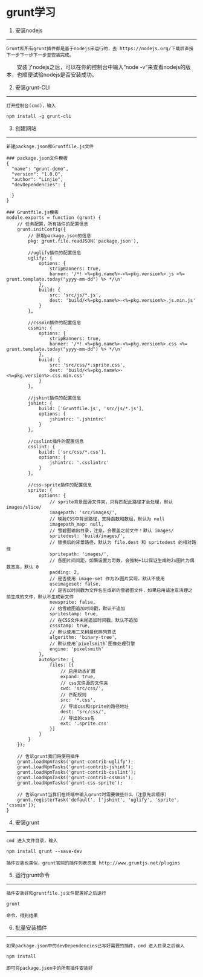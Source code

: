 grunt学习
================================

1. 安装nodejs
---------------------------------
	Grunt和所有grunt插件都是基于nodejs来运行的，去 https://nodejs.org/下载后直接下一步下一步下一步至安装完成。

　　安装了nodejs之后，可以在你的控制台中输入“node -v”来查看nodejs的版本，也顺便试验nodejs是否安装成功。

2. 安装grunt-CLI
---------------------------------
	打开控制台(cmd)，输入

	npm install -g grunt-cli

3. 创建网站
----------------------------------
	新建package.json和Gruntfile.js文件

	### package.json文件模板
	{
	  "name": "grunt-demo",
	  "version": "1.0.0",
	  "author": "Linjie",
	  "devDependencies": {

	  }
	}

	### Gruntfile.js模板
	module.exports = function (grunt) {
		// 任务配置，所有插件的配置信息
		grunt.initConfig({
			// 获取package.json的信息
			pkg: grunt.file.readJSON('package.json'),

			//uglify插件的配置信息
			uglify: {
				options: {
					stripBanners: true,
					banner: '/*! <%=pkg.name%>-<%=pkg.version%>.js <%= grunt.template.today("yyyy-mm-dd") %> */\n'
				},
				build: {
					src: 'src/js/*.js',
					dest: 'build/<%=pkg.name%>-<%=pkg.version%>.js.min.js'
				}
			},

			//cssmin插件的配置信息
			cssmin: {
				options: {
					stripBanners: true,
					banner: '/*! <%=pkg.name%>-<%=pkg.version%>.css <%= grunt.template.today("yyyy-mm-dd") %> */\n'
				},
				build: {
					src: 'src/css/*.sprite.css',
					dest: 'build/<%=pkg.name%>-<%=pkg.version%>.css.min.css'
				}
			},

			//jshint插件的配置信息
			jshint: {
				build: ['Gruntfile.js', 'src/js/*.js'],
				options: {
					jshintrc: '.jshintrc'
				}
			},

			//csslint插件的配置信息
			csslint: {
				build: ['src/css/*.css'],
				options: {
					jshintrc: '.csslintrc'
				}
			},

			//css-sprite插件的配置信息
			sprite: {
				options: {
					// sprite背景图源文件夹，只有匹配此路径才会处理，默认 images/slice/
					imagepath: 'src/images/',
					// 映射CSS中背景路径，支持函数和数组，默认为 null
					imagepath_map: null,
					// 雪碧图输出目录，注意，会覆盖之前文件！默认 images/
					spritedest: 'build/images/',
					// 替换后的背景路径，默认为 file.dest 和 spritedest 的相对路径
					spritepath: 'images/',
					// 各图片间间距，如果设置为奇数，会强制+1以保证生成的2x图片为偶数宽高，默认 0
					padding: 2,
					// 是否使用 image-set 作为2x图片实现，默认不使用
					useimageset: false,
					// 是否以时间戳为文件名生成新的雪碧图文件，如果启用请注意清理之前生成的文件，默认不生成新文件
					newsprite: false,
					// 给雪碧图追加时间戳，默认不追加
					spritestamp: true,
					// 在CSS文件末尾追加时间戳，默认不追加
					cssstamp: true,
					// 默认使用二叉树最优排列算法
					algorithm: 'binary-tree',
					// 默认使用`pixelsmith`图像处理引擎
					engine: 'pixelsmith'
				},
				autoSprite: {
					files: [{
						// 启用动态扩展
						expand: true,
						// css文件源的文件夹
						cwd: 'src/css/',
						// 匹配规则
						src: '*.css',
						// 导出css和sprite的路径地址
						dest: 'src/css/',
						// 导出的css名
						ext: '.sprite.css'
					}]
				}
			}
		});

		// 告诉grunt我们将使用插件
		grunt.loadNpmTasks('grunt-contrib-uglify');
		grunt.loadNpmTasks('grunt-contrib-jshint');
		grunt.loadNpmTasks('grunt-contrib-csslint');
		grunt.loadNpmTasks('grunt-contrib-cssmin');
		grunt.loadNpmTasks('grunt-css-sprite');

		// 告诉grunt当我们在终端中输入grunt时需要做些什么（注意先后顺序）
		grunt.registerTask('default', ['jshint', 'uglify', 'sprite', 'cssmin']);
	}

4. 安装grunt
-------------------------------------
	cmd 进入文件目录，输入

	npm install grunt --save-dev

	插件安装也类似，grunt官网的插件列表页面 http://www.gruntjs.net/plugins 

5. 运行grunt命令
--------------------------------------
	插件安装好和gruntfile.js文件配置好之后运行

	grunt

	命令，得到结果


6. 批量安装插件
-------------------------------------
	如果package.json中的devDependencies已写好需要的插件，cmd 进入目录之后输入

	npm install 

	即可将package.json中的所有插件安装好